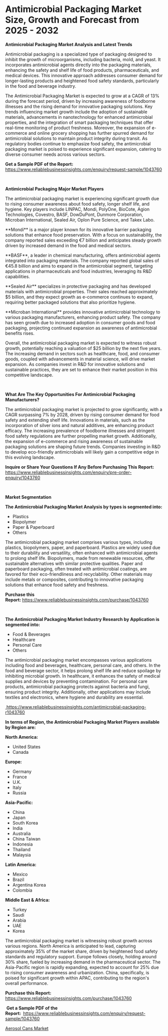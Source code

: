 <p><h1>Antimicrobial Packaging Market Size, Growth and Forecast from 2025 - 2032</h1></p><p><strong>Antimicrobial Packaging Market Analysis and Latest Trends</strong></p>
<p><p>Antimicrobial packaging is a specialized type of packaging designed to inhibit the growth of microorganisms, including bacteria, mold, and yeast. It incorporates antimicrobial agents directly into the packaging materials, enhancing the safety and shelf life of food products, pharmaceuticals, and medical devices. This innovative approach addresses consumer demand for longer-lasting products and heightened food safety standards, particularly in the food and beverage industry.</p><p>The Antimicrobial Packaging Market is expected to grow at a CAGR of 13% during the forecast period, driven by increasing awareness of foodborne illnesses and the rising demand for innovative packaging solutions. Key trends influencing market growth include the adoption of sustainable materials, advancements in nanotechnology for enhanced antimicrobial properties, and the integration of smart packaging techniques that offer real-time monitoring of product freshness. Moreover, the expansion of e-commerce and online grocery shopping has further spurred demand for antimicrobial solutions to maintain product integrity during transit. As regulatory bodies continue to emphasize food safety, the antimicrobial packaging market is poised to experience significant expansion, catering to diverse consumer needs across various sectors.</p></p>
<p><strong>Get a Sample PDF of the Report:&nbsp;</strong> <a href="https://www.reliablebusinessinsights.com/enquiry/request-sample/1043760?utm_campaign=2239&utm_medium=2&utm_source=Github&utm_content=ia&utm_term=01042025&utm_id=antimicrobial-packaging">https://www.reliablebusinessinsights.com/enquiry/request-sample/1043760</a></p>
<p>&nbsp;</p>
<p><strong>Antimicrobial Packaging Major Market Players</strong></p>
<p><p>The antimicrobial packaging market is experiencing significant growth due to rising consumer awareness about food safety, longer shelf life, and hygiene. Key players include LINPAC, Mondi, PolyOne, BioCote, Agion Technologies, Covestro, BASF, DowDuPont, Dunmore Corporation, Microban International, Sealed Air, Oplon Pure Science, and Takex Labo. </p><p>**Mondi** is a major player known for its innovative barrier packaging solutions that enhance food preservation. With a focus on sustainability, the company reported sales exceeding €7 billion and anticipates steady growth driven by increased demand in the food and medical sectors.</p><p>**BASF**, a leader in chemical manufacturing, offers antimicrobial agents integrated into packaging materials. The company reported global sales of €45.8 billion and aims to expand in the antimicrobial segment, targeting applications in pharmaceuticals and food industries, leveraging its R&D capabilities.</p><p>**Sealed Air** specializes in protective packaging and has developed materials with antimicrobial properties. Their sales reached approximately $5 billion, and they expect growth as e-commerce continues to expand, requiring better packaged solutions that also prioritize hygiene.</p><p>**Microban International** provides innovative antimicrobial technology to various packaging manufacturers, enhancing product safety. The company has seen growth due to increased adoption in consumer goods and food packaging, projecting continued expansion as awareness of antimicrobial benefits rises.</p><p>Overall, the antimicrobial packaging market is expected to witness robust growth, potentially reaching a valuation of $25 billion by the next five years. The increasing demand in sectors such as healthcare, food, and consumer goods, coupled with advancements in material science, will drive market expansion. As companies invest in R&D for innovative solutions and sustainable practices, they are set to enhance their market position in this competitive landscape.</p></p>
<p>&nbsp;</p>
<p><strong>What Are The Key Opportunities For Antimicrobial Packaging Manufacturers?</strong></p>
<p><p>The antimicrobial packaging market is projected to grow significantly, with a CAGR surpassing 7% by 2028, driven by rising consumer demand for food safety and extending shelf life. Innovations in materials, such as the incorporation of silver ions and natural additives, are enhancing product efficacy. The increasing prevalence of foodborne illnesses and stringent food safety regulations are further propelling market growth. Additionally, the expansion of e-commerce and rising awareness of sustainable packaging solutions are shaping future trends. Companies investing in R&D to develop eco-friendly antimicrobials will likely gain a competitive edge in this evolving landscape.</p></p>
<p><strong>Inquire or Share Your Questions If Any Before Purchasing This Report:</strong> <a href="https://www.reliablebusinessinsights.com/enquiry/pre-order-enquiry/1043760?utm_campaign=2239&utm_medium=2&utm_source=Github&utm_content=ia&utm_term=01042025&utm_id=antimicrobial-packaging">https://www.reliablebusinessinsights.com/enquiry/pre-order-enquiry/1043760</a></p>
<p>&nbsp;</p>
<p><strong>Market Segmentation</strong></p>
<p><strong>The Antimicrobial Packaging Market Analysis by types is segmented into:</strong></p>
<p><ul><li>Plastics</li><li>Biopolymer</li><li>Paper & Paperboard</li><li>Others</li></ul></p>
<p><p>The antimicrobial packaging market comprises various types, including plastics, biopolymers, paper, and paperboard. Plastics are widely used due to their durability and versatility, often enhanced with antimicrobial agents to prolong shelf life. Biopolymers, made from renewable resources, offer sustainable alternatives with similar protective qualities. Paper and paperboard packaging, often treated with antimicrobial coatings, are favored for their eco-friendliness and recyclability. Other materials may include metals or composites, contributing to innovative packaging solutions that enhance food safety and freshness.</p></p>
<p><strong>Purchase this Report:&nbsp;</strong><a href="https://www.reliablebusinessinsights.com/purchase/1043760?utm_campaign=2239&utm_medium=2&utm_source=Github&utm_content=ia&utm_term=01042025&utm_id=antimicrobial-packaging">https://www.reliablebusinessinsights.com/purchase/1043760</a></p>
<p>&nbsp;</p>
<p><strong>The Antimicrobial Packaging Market Industry Research by Application is segmented into:</strong></p>
<p><ul><li>Food & Beverages</li><li>Healthcare</li><li>Personal Care</li><li>Others</li></ul></p>
<p><p>The antimicrobial packaging market encompasses various applications including food and beverages, healthcare, personal care, and others. In the food and beverage sector, it helps prolong shelf life and reduce spoilage by inhibiting microbial growth. In healthcare, it enhances the safety of medical supplies and devices by preventing contamination. For personal care products, antimicrobial packaging protects against bacteria and fungi, ensuring product integrity. Additionally, other applications may include textiles and electronics, where hygiene and durability are essential.</p></p>
<p><a href="https://www.reliablebusinessinsights.com/antimicrobial-packaging-r1043760?utm_campaign=2239&utm_medium=2&utm_source=Github&utm_content=ia&utm_term=01042025&utm_id=antimicrobial-packaging">&nbsp;https://www.reliablebusinessinsights.com/antimicrobial-packaging-r1043760</a></p>
<p><strong>In terms of Region, the Antimicrobial Packaging Market Players available by Region are:</strong></p>
<p>
    <p> <strong> North America: </strong>
        <ul>
            <li>United States</li>
            <li>Canada</li>
        </ul>
        </p> 
    <p> <strong> Europe: </strong>
        <ul>
            <li>Germany</li>
            <li>France</li>
            <li>U.K.</li>
            <li>Italy</li>
            <li>Russia</li>
        </ul>
        </p> 
    <p> <strong> Asia-Pacific: </strong>
        <ul>
            <li>China</li>
            <li>Japan</li>
            <li>South Korea</li>
            <li>India</li>
            <li>Australia</li>
            <li>China Taiwan</li>
            <li>Indonesia</li>
            <li>Thailand</li>
            <li>Malaysia</li>
        </ul>
        </p> 
    <p> <strong> Latin America: </strong>
        <ul>
            <li>Mexico</li>
            <li>Brazil</li>
            <li>Argentina Korea</li>
            <li>Colombia</li>
        </ul>
        </p> 
    <p> <strong> Middle East & Africa: </strong>
        <ul>
            <li>Turkey</li>
            <li>Saudi</li>
            <li>Arabia</li>
            <li>UAE</li>
            <li>Korea</li>
        </ul>
    </p>
    </p>
<p><p>The antimicrobial packaging market is witnessing robust growth across various regions. North America is anticipated to lead, capturing approximately 35% of the market share, driven by heightened food safety standards and regulatory support. Europe follows closely, holding around 30% share, fueled by increasing demand in the pharmaceutical sector. The Asia-Pacific region is rapidly expanding, expected to account for 25% due to rising consumer awareness and urbanization. China, specifically, is poised for significant growth within APAC, contributing to the region's overall performance.</p></p>
<p><strong>Purchase this Report: </strong><a href="https://www.reliablebusinessinsights.com/purchase/1043760?utm_campaign=2239&utm_medium=2&utm_source=Github&utm_content=ia&utm_term=01042025&utm_id=antimicrobial-packaging">https://www.reliablebusinessinsights.com/purchase/1043760</a></p>
<p>&nbsp;<strong>Get a Sample PDF of the Report:&nbsp;&nbsp;</strong><a href="https://www.reliablebusinessinsights.com/enquiry/request-sample/1043760?utm_campaign=2239&utm_medium=2&utm_source=Github&utm_content=ia&utm_term=01042025&utm_id=antimicrobial-packaging">https://www.reliablebusinessinsights.com/enquiry/request-sample/1043760</a></p>
<p><strong></strong></p>
<p><p><a href="https://github.com/JubayerMia832/Market-Research-Report-List-2/blob/main/aerosol-cans-market.md?utm_campaign=2239&utm_medium=2&utm_source=Github&utm_content=ia&utm_term=01042025&utm_id=antimicrobial-packaging">Aerosol Cans Market</a></p></p>
